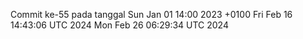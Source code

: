 Commit ke-55 pada tanggal Sun Jan 01 14:00 2023 +0100
Fri Feb 16 14:43:06 UTC 2024
Mon Feb 26 06:29:34 UTC 2024
